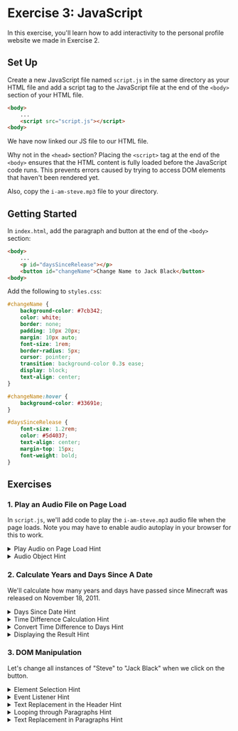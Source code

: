 # Exercise 3: JavaScript

In this exercise, you'll learn how to add interactivity to the personal profile website we made in Exercise 2.

## Set Up

Create a new JavaScript file named `script.js` in the same directory as your HTML file and add a script tag to the JavaScript file at the end of the `<body>` section of your HTML file.

```html
<body>
    ...
    <script src="script.js"></script>
<body>
```

We have now linked our JS file to our HTML file.

Why not in the `<head>` section? Placing the `<script>` tag at the end of the `<body>` ensures that the HTML content is fully loaded before the JavaScript code runs. This prevents errors caused by trying to access DOM elements that haven't been rendered yet.

Also, copy the `i-am-steve.mp3` file to your directory.

## Getting Started
In `index.html`, add the paragraph and button at the end of the `<body>` section:

```html
<body>
    ...
    <p id="daysSinceRelease"></p>
    <button id="changeName">Change Name to Jack Black</button>
<body>
```

Add the following to `styles.css`:
```css
#changeName {
    background-color: #7cb342;
    color: white;
    border: none;
    padding: 10px 20px;
    margin: 10px auto;
    font-size: 1rem;
    border-radius: 5px;
    cursor: pointer;
    transition: background-color 0.3s ease;
    display: block;
    text-align: center;
}

#changeName:hover {
    background-color: #33691e;
}

#daysSinceRelease {
    font-size: 1.2rem;
    color: #5d4037;
    text-align: center;
    margin-top: 15px;
    font-weight: bold;
}
```

## Exercises

### 1. Play an Audio File on Page Load
In `script.js`, we'll add code to play the `i-am-steve.mp3` audio file when the page loads. Note you may have to enable audio autoplay in your browser for this to work.

<details>
  <summary>Play Audio on Page Load Hint</summary>

  What does the `window.onload` event do in this code?

  - Executes the function as soon as the page finishes loading  
  - Executes the function every time the page is resized  
  - Runs the function only when the user clicks a button  
  - Stops the audio from playing after it starts  
</details>

<details>
  <summary>Audio Object Hint</summary>

  What is the purpose of the `new Audio('i-am-steve.mp3')` line?

  - Creates a new audio object and links it to the 'i-am-steve.mp3' file  
  - Plays the audio immediately  
  - Sets the volume of the audio  
  - Loads the image file for the page  
</details>

### 2. Calculate Years and Days Since A Date
We'll calculate how many years and days have passed since Minecraft was released on November 18, 2011.

<details>
  <summary>Days Since Date Hint</summary>

  What is the purpose of the `const releaseDate = new Date("2011-11-18")` line?

  - Creates a new date object representing the release date of Minecraft (November 18, 2011)  
  - Calculates the number of days since Minecraft's release  
  - Formats the release date for display in the browser  
  - Sets the current date to the release date of Minecraft  

</details>

<details>
  <summary>Time Difference Calculation Hint</summary>

  How do you calculate the difference in time between the current date and Minecraft's release date?

  - Subtracts the release date from the current date, returning the difference in milliseconds  
  - Use the `Date.now()` method to get the difference in time  
  - Call the `.getTime()` method on both dates and compares the results  
  - Add the current date to the release date  
</details>

<details>
  <summary>Convert Time Difference to Days Hint</summary>

  How is the time difference converted into days?

  - By dividing the time difference (in milliseconds) by the number of milliseconds in a day (1000 * 60 * 60 * 24)  
  - By multiplying the difference in time by the number of seconds in a day  
  - By using the `.toLocaleDateString()` method on the time difference  
  - By using the `.getDay()` method on the difference  
</details>

<details>
  <summary>Displaying the Result Hint</summary>

  Why does the code use `displayElement.textContent` instead of `innerHTML`?

  - To safely update the text content of an element without risking HTML injection  
  - To allow HTML tags to be added to the content  
  - To prevent text from being displayed and hide the element  
  - To remove the element from the DOM  
</details>


### 3. DOM Manipulation
Let's change all instances of "Steve" to "Jack Black" when we click on the button.

<details>
  <summary>Element Selection Hint</summary>

  What does `document.getElementById('changeName')` do?

  - Selects the HTML element with the ID `changeName` so that you can interact with it.
  - Changes the text inside the element with the ID `changeName`.
  - Selects all elements with the same class as `changeName`.
  - Waits for the page to load before selecting the element.
</details>

<details>
  <summary>Event Listener Hint</summary>

  What does `addEventListener('click', function())` do in this context?

  - Attaches a function that will run when the user clicks on the element with ID `changeName`.
  - Sets the content of the element with ID `changeName` to "click".
  - Waits for the page to load and automatically changes the text.
  - Listens for keyboard events, not clicks.
</details>

<details>
  <summary>Text Replacement in the Header Hint</summary>

  What does `document.querySelector('h1').innerText.replace('Steve', 'Jack Black')` do?

  - Finds the first `h1` element and replaces the word "Steve" with "Jack Black" in its text content.
  - Finds all `h1` elements and changes their text to "Jack Black".
  - Replaces the entire content of the `h1` element with "Steve".
  - Changes the font style of the `h1` element to match "Jack Black".
</details>

<details>
  <summary>Looping through Paragraphs Hint</summary>

  What is the purpose of `let paragraphs = document.querySelectorAll('p'); paragraphs.forEach(paragraph => {...})`?

  - Selects all `p` elements on the page and performs the text replacement for each paragraph.
  - Loops through all paragraphs and removes them from the page.
  - Replaces the paragraphs with new `h1` elements.
  - Applies a new style to the paragraphs without changing the text.
</details>

<details>
  <summary>Text Replacement in Paragraphs Hint</summary>

  What does `paragraph.innerText = paragraph.innerText.replace(/Steve/g, 'Jack Black');` do?

  - Replaces all occurrences of "Steve" with "Jack Black" in each paragraph's text.
  - Removes the word "Steve" from all paragraphs.
  - Adds the word "Steve" to each paragraph.
  - Changes the color of the word "Steve" to "Jack Black".
</details>
